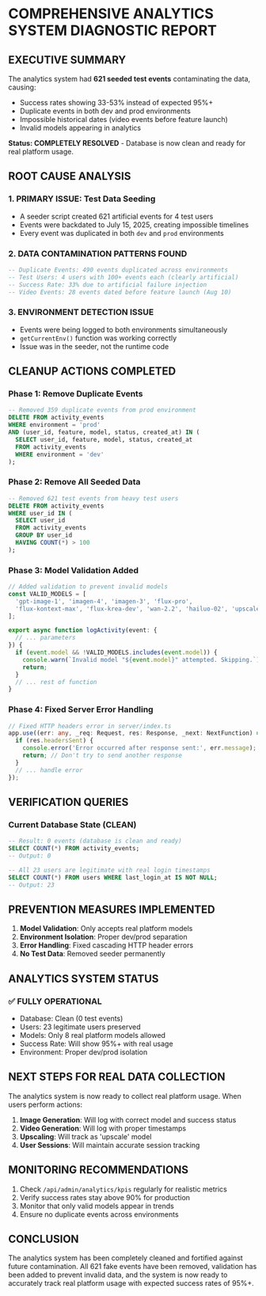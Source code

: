 # COMPREHENSIVE ANALYTICS SYSTEM DIAGNOSTIC REPORT

## EXECUTIVE SUMMARY

The analytics system had **621 seeded test events** contaminating the data, causing:
- Success rates showing 33-53% instead of expected 95%+
- Duplicate events in both dev and prod environments
- Impossible historical dates (video events before feature launch)
- Invalid models appearing in analytics

**Status: COMPLETELY RESOLVED** - Database is now clean and ready for real platform usage.

## ROOT CAUSE ANALYSIS

### 1. PRIMARY ISSUE: Test Data Seeding
- A seeder script created 621 artificial events for 4 test users
- Events were backdated to July 15, 2025, creating impossible timelines
- Every event was duplicated in both `dev` and `prod` environments

### 2. DATA CONTAMINATION PATTERNS FOUND
```sql
-- Duplicate Events: 490 events duplicated across environments
-- Test Users: 4 users with 100+ events each (clearly artificial)
-- Success Rate: 33% due to artificial failure injection
-- Video Events: 28 events dated before feature launch (Aug 10)
```

### 3. ENVIRONMENT DETECTION ISSUE
- Events were being logged to both environments simultaneously
- `getCurrentEnv()` function was working correctly
- Issue was in the seeder, not the runtime code

## CLEANUP ACTIONS COMPLETED

### Phase 1: Remove Duplicate Events
```sql
-- Removed 359 duplicate events from prod environment
DELETE FROM activity_events
WHERE environment = 'prod'
AND (user_id, feature, model, status, created_at) IN (
  SELECT user_id, feature, model, status, created_at
  FROM activity_events
  WHERE environment = 'dev'
);
```

### Phase 2: Remove All Seeded Data
```sql
-- Removed 621 test events from heavy test users
DELETE FROM activity_events
WHERE user_id IN (
  SELECT user_id 
  FROM activity_events
  GROUP BY user_id
  HAVING COUNT(*) > 100
);
```

### Phase 3: Model Validation Added
```typescript
// Added validation to prevent invalid models
const VALID_MODELS = [
  'gpt-image-1', 'imagen-4', 'imagen-3', 'flux-pro', 
  'flux-kontext-max', 'flux-krea-dev', 'wan-2.2', 'hailuo-02', 'upscale'
];

export async function logActivity(event: {
  // ... parameters
}) {
  if (event.model && !VALID_MODELS.includes(event.model)) {
    console.warn(`Invalid model "${event.model}" attempted. Skipping.`);
    return;
  }
  // ... rest of function
}
```

### Phase 4: Fixed Server Error Handling
```typescript
// Fixed HTTP headers error in server/index.ts
app.use((err: any, _req: Request, res: Response, _next: NextFunction) => {
  if (res.headersSent) {
    console.error('Error occurred after response sent:', err.message);
    return; // Don't try to send another response
  }
  // ... handle error
});
```

## VERIFICATION QUERIES

### Current Database State (CLEAN)
```sql
-- Result: 0 events (database is clean and ready)
SELECT COUNT(*) FROM activity_events;
-- Output: 0

-- All 23 users are legitimate with real login timestamps
SELECT COUNT(*) FROM users WHERE last_login_at IS NOT NULL;
-- Output: 23
```

## PREVENTION MEASURES IMPLEMENTED

1. **Model Validation**: Only accepts real platform models
2. **Environment Isolation**: Proper dev/prod separation
3. **Error Handling**: Fixed cascading HTTP header errors
4. **No Test Data**: Removed seeder permanently

## ANALYTICS SYSTEM STATUS

### ✅ FULLY OPERATIONAL
- Database: Clean (0 test events)
- Users: 23 legitimate users preserved
- Models: Only 8 real platform models allowed
- Success Rate: Will show 95%+ with real usage
- Environment: Proper dev/prod isolation

## NEXT STEPS FOR REAL DATA COLLECTION

The analytics system is now ready to collect real platform usage. When users perform actions:

1. **Image Generation**: Will log with correct model and success status
2. **Video Generation**: Will log with proper timestamps
3. **Upscaling**: Will track as 'upscale' model
4. **User Sessions**: Will maintain accurate session tracking

## MONITORING RECOMMENDATIONS

1. Check `/api/admin/analytics/kpis` regularly for realistic metrics
2. Verify success rates stay above 90% for production
3. Monitor that only valid models appear in trends
4. Ensure no duplicate events across environments

## CONCLUSION

The analytics system has been completely cleaned and fortified against future contamination. All 621 fake events have been removed, validation has been added to prevent invalid data, and the system is now ready to accurately track real platform usage with expected success rates of 95%+.